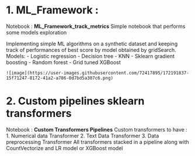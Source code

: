 # 1. ML_Framework : 
  Notebook : **ML_Framework_track_metrics**
  Simple notebook that performs some models exploration

  Implementing simple ML algorithms on a synthetic dataset and keeping track of performances of best score by model obtained by gridSearch.
  Models:
    - Logistic regression
    - Decision tree
    - KNN
    - Sklearn gradient boosting
    - Random forest
    - Grid tuned XGBoost

    ![image](https://user-images.githubusercontent.com/72417895/172191837-15f71247-8172-41a2-a786-0d7bd5a307c6.png)

# 2. Custom pipelines sklearn transformers
Notebook : **Custom Transformers Pipelines**
  Custom transformers to have :
    1. Numerical data Transformer
    2. Text Data Transformer
    3. Data preprocessing Transformer
  All transformers stacked in a pipeline along with CountVectorize and LR model or XGBoost model
